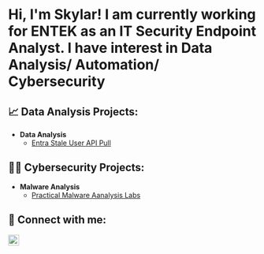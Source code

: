 <h1>Hi, I'm Skylar! I am currently working for ENTEK as an IT Security Endpoint Analyst. I have interest in Data Analysis/ Automation/ Cybersecurity </h1>

<h2>📈 Data Analysis Projects:</h2>

- <b>Data Analysis</b>
  - [Entra Stale User API Pull](https://github.com/SkylarEade/pma-analysis)

<h2>👨‍💻 Cybersecurity Projects:</h2>

- <b>Malware Analysis</b>
  - [Practical Malware Aanalysis Labs](https://github.com/SkylarEade/pma-analysis)


<h2> 🤳 Connect with me:</h2>


[<img align="left" alt="SkylarEade | LinkedIn" width="22px" src="https://cdn.jsdelivr.net/npm/simple-icons@v3/icons/linkedin.svg" />][linkedin]



[linkedin]: https://www.linkedin.com/in/skylar-eade

<!--
**skylareade/sklylareade** is a ✨ _special_ ✨ repository because its `README.md` (this file) appears on your GitHub profile.

Here are some ideas to get you started:

- 🔭 I’m currently working on ...
- 🌱 I’m currently learning ...
- 👯 I’m looking to collaborate on ...
- 🤔 I’m looking for help with ...
- 💬 Ask me about ...
- 📫 How to reach me: ...
- 😄 Pronouns: ...
- ⚡ Fun fact: ...
-->
